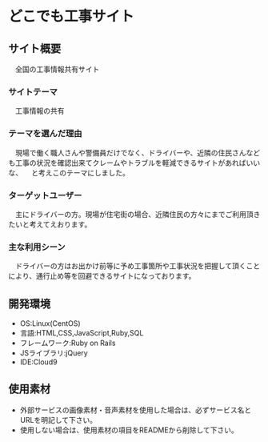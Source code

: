 # どこでも工事サイト

## サイト概要
　全国の工事情報共有サイト

### サイトテーマ
　工事情報の共有

### テーマを選んだ理由
　現場で働く職人さんや警備員だけでなく、ドライバーや、近隣の住民さんなども工事の状況を確認出来てクレームやトラブルを軽減できるサイトがあればいいな、
　と考えこのテーマにしました。

### ターゲットユーザー
　主にドライバーの方。現場が住宅街の場合、近隣住民の方々にまでご利用頂きたいと考えてえおります。

### 主な利用シーン
　ドライバーの方はお出かけ前等に予め工事箇所や工事状況を把握して頂くことにより、通行止め等を回避できるサイトになっております。

## 開発環境
- OS:Linux(CentOS)
- 言語:HTML,CSS,JavaScript,Ruby,SQL
- フレームワーク:Ruby on Rails
- JSライブラリ:jQuery
- IDE:Cloud9

## 使用素材
- 外部サービスの画像素材・音声素材を使用した場合は、必ずサービス名とURLを明記して下さい。
- 使用しない場合は、使用素材の項目をREADMEから削除して下さい。
